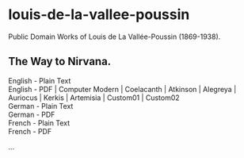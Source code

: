 # louis-de-la-vallee-poussin

Public Domain Works of Louis de La Vallée-Poussin (1869-1938).

## The Way to Nirvana.

English - Plain Text  
English - PDF | Computer Modern | Coelacanth | Atkinson | Alegreya | Auriocus | Kerkis | Artemisia | Custom01 | Custom02  
German - Plain Text  
German - PDF  
French - Plain Text  
French - PDF  

...
